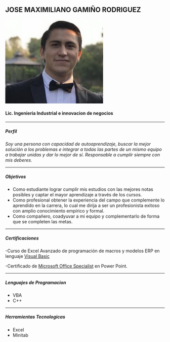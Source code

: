 ## JOSE MAXIMILIANO GAMIÑO RODRIGUEZ 

![Este soy yo](https://raw.githubusercontent.com/ingmax98/Clase-de-Herramientas/master/833516c2-fbaa-4d17-b738-ef8b2b394ff3.JPG)

#### Lic. Ingenieria Industrial e innovacion de negocios
---
##### **Perfil**

*Soy una persona con
capacidad de
autoaprendizaje, buscar la
mejor solución a los
problemas e integrar a
todas las partes de un
mismo equipo a trabajar
unidas y dar lo mejor de sí.
Responsable a cumplir
siempre con mis deberes.*

---

##### **Objetivos**
- Como estudiante lograr cumplir mis estudios con las
mejores notas posibles y captar el mayor aprendizaje a
través de los cursos.
- Como profesional obtener la experiencia del campo que complemente lo aprendido en la carrera, lo cual me dirija
a ser un profesionista exitoso con amplio conocimiento
empírico y formal.
- Como compañero, coadyuvar a mi equipo y
complementarlo de forma que se completen las metas.

---

##### ***Certificaciones***
-Curso de Excel Avanzado de programación de macros y modelos ERP en lenguaje [Visual Basic](https://es.wikipedia.org/wiki/Visual_Basic) 

-Certificado de [Microsoft Office Specialist](https://www.microsoft.com/en-us/learning/mos-certification.aspx)  en Power Point.

---

##### **Lenguajes de Programacion**
- VBA
- C++

---

##### **Herramientas Tecnologicas**
- Excel
- Minitab
